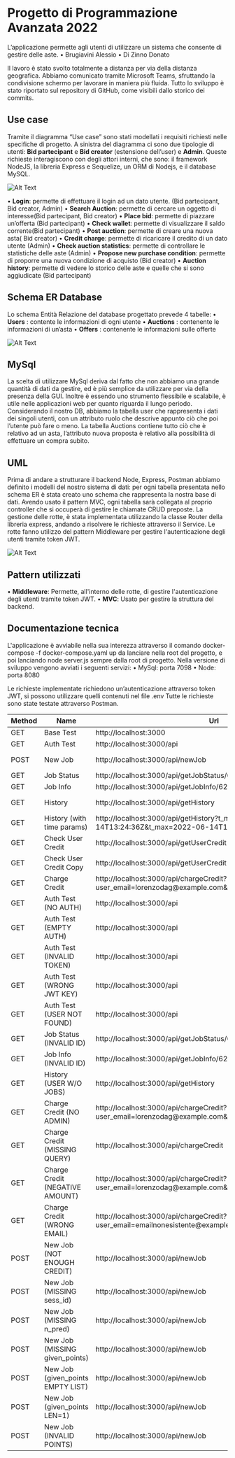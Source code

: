 # Progetto di Programmazione Avanzata 2022

L’applicazione permette agli utenti di utilizzare un sistema che consente di gestire delle aste. 
•	Brugiavini Alessio
•	Di Zinno Donato

Il lavoro è stato svolto totalmente a distanza per via della distanza geografica. Abbiamo comunicato tramite Microsoft Teams, sfruttando la condivisione schermo per lavorare in maniera più fluida. Tutto lo sviluppo è stato riportato sul repository di GitHub, come visibili dallo storico dei commits.

## Use case

Tramite il diagramma “Use case” sono stati modellati i requisiti richiesti nelle specifiche di progetto.
A sinistra del diagramma ci sono due tipologie di utenti: **Bid partecipant** e **Bid creator** (estensione dell’user) e **Admin**.
Queste richieste interagiscono con degli attori interni, che sono: il framework NodeJS, la libreria Express e Sequelize, un ORM di Nodejs,  e il database MySQL.

![Alt Text](https://github.com/Donato1992/ProgAvanzata-Donato-Alessio/blob/main/Img/caso%20d%20uso%20.png)

•	**Login**: permette di effettuare il login ad un dato utente. (Bid partecipant, Bid creator, Admin)
•	**Search Auction**: permette di cercare un oggetto di interesse(Bid partecipant, Bid creator)
•	**Place bid**: permette di piazzare un’offerta (Bid partecipant)
•	**Check wallet**: permette di visualizzare il saldo corrente(Bid partecipant)
•	**Post auction**: permette di creare una nuova asta( Bid creator)
•	**Credit charge**: permette di ricaricare il credito di un dato utente (Admin)
•	**Check auction statistics**: permette di controllare le statistiche delle aste (Admin)
•	**Propose new purchase condition**: permette di proporre una nuova condizione di acquisto (Bid creator)
•	**Auction history**: permette di vedere lo storico delle aste e quelle che si sono aggiudicate (Bid partecipant)


## Schema ER Database

Lo schema Entità Relazione del database progettato prevede 4 tabelle:
•	**Users** : contente le informazioni di ogni utente
•	**Auctions** : contenente le informazioni di un’asta
•	**Offers** : contenente le informazioni sulle offerte

![Alt Text](https://github.com/Donato1992/ProgAvanzata-Donato-Alessio/blob/main/Img/DB.png)


## MySql

La scelta di utilizzare MySql deriva dal fatto che non abbiamo una grande quantità di dati da gestire, ed è più semplice da utilizzare per via della presenza della GUI. Inoltre è essendo uno strumento flessibile e scalabile, è utile nelle applicazioni web per quanto riguarda il lungo periodo.
Considerando il nostro DB, abbiamo la tabella user che rappresenta i dati dei singoli utenti, con un attributo ruolo che descrive appunto ciò che poi l’utente può fare o meno.
La tabella Auctions contiene tutto ciò che è relativo ad un asta, l’attributo nuova proposta è relativo alla possibilità di effettuare un compra subito.


## UML

Prima di andare a strutturare il backend Node, Express, Postman abbiamo definito i modelli del nostro sistema di dati: per ogni tabella presentata nello schema ER è stata creato uno schema che rappresenta la nostra base di dati.
Avendo usato il pattern MVC, ogni tabella sarà collegata al proprio controller che si occuperà di gestire le chiamate CRUD preposte.
La gestione delle rotte, è stata implementata utilizzando la classe Router della libreria express, andando a risolvere le richieste attraverso il Service. Le rotte fanno utilizzo del pattern Middleware per gestire l'autenticazione degli utenti tramite token JWT.

![Alt Text](https://github.com/Donato1992/ProgAvanzata-Donato-Alessio/blob/main/Img/class_diagram.png)


## Pattern utilizzati

•	**Middleware**: Permette, all'interno delle rotte, di gestire l'autenticazione degli utenti tramite token JWT.
•	**MVC**: Usato per gestire la struttura del backend.



## Documentazione tecnica

L'applicazione è avviabile nella sua interezza attraverso il comando docker-compose -f docker-compose.yaml up da lanciare nella root del progetto, e poi lanciando node server.js sempre dalla root di progetto. Nella versione di sviluppo vengono avviati i seguenti servizi:
•	MySql: porta 7098
•	Node: porta 8080

Le richieste implementate richiedono un’autenticazione attraverso token JWT, si possono utilizzare quelli contenuti nel file .env
Tutte le richieste sono state testate attraverso Postman.

| Method | Name                                 | Url                                                                                              | Status | Time  |
|--------|--------------------------------------|--------------------------------------------------------------------------------------------------|--------|-------|
| GET    | Base Test                            | http://localhost:3000                                                                            | 200    | 3 ms  |
| GET    | Auth Test                            | http://localhost:3000/api                                                                        | 200    | 6 ms  |
| POST   | New Job                              | http://localhost:3000/api/newJob                                                                 | 200    | 18 ms |
| GET    | Job Status                           | http://localhost:3000/api/getJobStatus/62a86a015b47a2244de5b2b5                                  | 200    | 9 ms  |
| GET    | Job Info                             | http://localhost:3000/api/getJobInfo/62a86a015b47a2244de5b2b5                                    | 200    | 9 ms  |
| GET    | History                              | http://localhost:3000/api/getHistory                                                             | 200    | 38 ms |
| GET    | History \(with time params\)         | http://localhost:3000/api/getHistory?t\_min=2022\-06\-14T13:24:36Z&t\_max=2022\-06\-14T14:24:36Z | 200    | 36 ms |
| GET    | Check User Credit                    | http://localhost:3000/api/getUserCredit                                                          | 200    | 8 ms  |
| GET    | Check User Credit Copy               | http://localhost:3000/api/getUserCredit                                                          | 200    | 11 ms |
| GET    | Charge Credit                        | http://localhost:3000/api/chargeCredit?user\_email=lorenzodag@example\.com&amount=10             | 200    | 12 ms |
| GET    | Auth Test \(NO AUTH\)                | http://localhost:3000/api                                                                        | 403    | 2 ms  |
| GET    | Auth Test \(EMPTY AUTH\)             | http://localhost:3000/api                                                                        | 403    | 5 ms  |
| GET    | Auth Test \(INVALID TOKEN\)          | http://localhost:3000/api                                                                        | 403    | 2 ms  |
| GET    | Auth Test \(WRONG JWT KEY\)          | http://localhost:3000/api                                                                        | 403    | 4 ms  |
| GET    | Auth Test \(USER NOT FOUND\)         | http://localhost:3000/api                                                                        | 403    | 7 ms  |
| GET    | Job Status \(INVALID ID\)            | http://localhost:3000/api/getJobStatus/62a86a015b474de5b2b5                                      | 400    | 6 ms  |
| GET    | Job Info \(INVALID ID\)              | http://localhost:3000/api/getJobInfo/62a86a015b474de5b2b5                                        | 400    | 5 ms  |
| GET    | History \(USER W/O JOBS\)            | http://localhost:3000/api/getHistory                                                             | 200    | 7 ms  |
| GET    | Charge Credit \(NO ADMIN\)           | http://localhost:3000/api/chargeCredit?user\_email=lorenzodag@example\.com&amount=1              | 403    | 9 ms  |
| GET    | Charge Credit \(MISSING QUERY\)      | http://localhost:3000/api/chargeCredit                                                           | 400    | 5 ms  |
| GET    | Charge Credit \(NEGATIVE AMOUNT\)    | http://localhost:3000/api/chargeCredit?user\_email=lorenzodag@example\.com&amount=\-1            | 400    | 7 ms  |
| GET    | Charge Credit \(WRONG EMAIL\)        | http://localhost:3000/api/chargeCredit?user\_email=emailnonesistente@example\.com&amount=1       | 400    | 8 ms  |
| POST   | New Job \(NOT ENOUGH CREDIT\)        | http://localhost:3000/api/newJob                                                                 | 401    | 10 ms |
| POST   | New Job \(MISSING sess\_id\)         | http://localhost:3000/api/newJob                                                                 | 400    | 6 ms  |
| POST   | New Job \(MISSING n\_pred\)          | http://localhost:3000/api/newJob                                                                 | 400    | 7 ms  |
| POST   | New Job \(MISSING given\_points\)    | http://localhost:3000/api/newJob                                                                 | 400    | 8 ms  |
| POST   | New Job \(given\_points EMPTY LIST\) | http://localhost:3000/api/newJob                                                                 | 400    | 4 ms  |
| POST   | New Job \(given\_points LEN=1\)      | http://localhost:3000/api/newJob                                                                 | 400    | 6 ms  |
| POST   | New Job \(INVALID POINTS\)           | http://localhost:3000/api/newJob                                                                 | 400    | 6 ms  |
